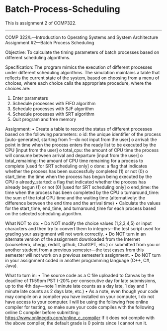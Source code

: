 # Batch-Process-Scheduling
This is assignment 2 of COMP322.

-------------------------------------------------------------------

COMP 322/L—Introduction to Operating Systems and System Architecture
Assignment #2—Batch Process Scheduling

Objective:
To calculate the timing parameters of batch processes based on different scheduling algorithms.

Specification:
The program mimics the execution of different processes under different scheduling algorithms.
The simulation maintains a table that reflects the current state of the system, based on choosing
from a menu of choices, where each choice calls the appropriate procedure, where the choices
are:

1) Enter parameters
2) Schedule processes with FIFO algorithm
3) Schedule processes with SJF algorithm
4) Schedule processes with SRT algorithm
5) Quit program and free memory

Assignment:
• Create a table to record the status of different processes based on the following parameters:
o id: the unique identifier of the process [auto-generated, starting from 1—do not
input from the user]
o arrival: the point in time when the process enters the ready list to be executed by the
CPU [input from the user]
o total_cpu: the amount of CPU time the process will consume between arrival and
departure [input from the user]
o total_remaining: the amount of CPU time remaining for a process to complete [used
for SRT scheduling only]
o done: a flag that indicates whether the process has been successfully completed (1) or
not (0)
o start_time: the time when the process has begun being executed by the CPU
o already_started: a flag that indicated whether the process has already begun (1) or
not (0) [used for SRT scheduling only]
o end_time: the time when the process has been completed by the CPU
o turnaround_time: the sum of the total CPU time and the waiting time (alternatively:
the difference between the end time and the arrival time)
• Calculate the values for the start_time, end_time, and turnaround_time for each process
based on the selected scheduling algorithm.

What NOT to do:
• Do NOT modify the choice values (1,2,3,4,5) or input characters and then try to convert them to
integers--the test script used for grading your assignment will not work correctly.
• Do NOT turn in an alternate version of the assignment downloaded from the Internet (coursehero,
chegg, reddit, github, ChatGPT, etc.) or submitted from you or another student from a previous
semester—the test cases from this semester will not work on a previous semester’s assignment.
• Do NOT turn in your assignment coded in another programming language (C++, C#, Java).

What to turn in:
• The source code as a C file uploaded to Canvas by the deadline of 11:59pm PST (-20% per
consecutive day for late submissions, up to the 4th day—note 1 minute late counts as a day late, 1
day and 1 minute late counts as 2 days late, etc.)
• As a note, even though your code may compile on a compiler you have installed on your
computer, I do not have access to your computer. I will be using the following free online
compiler for testing, so make sure your code compiles with the following online C compiler
before submitting: https://www.onlinegdb.com/online_c_compiler
If it does not compile with the above compiler, the default grade is 0 points since I cannot run it.

